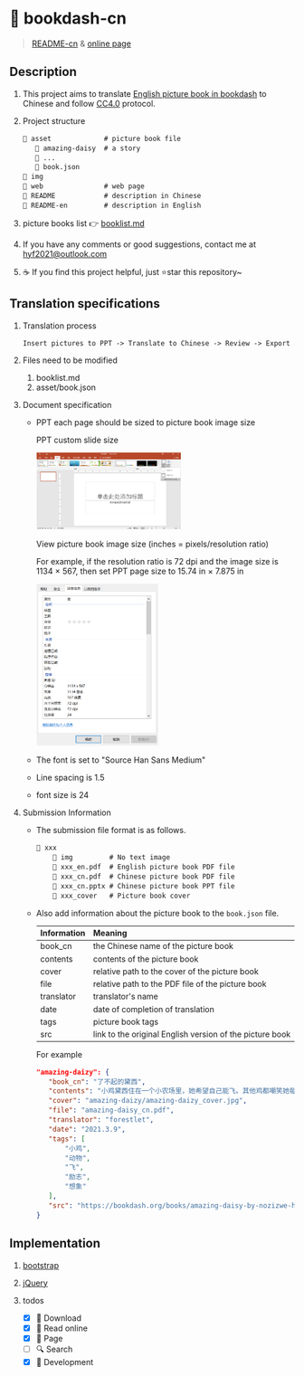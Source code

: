 # 🤲 bookdash-cn

> [README-cn](README.md) & [online page](https://forestlet.github.io/bookdash-cn)

## Description

1. This project aims to translate [English picture book in bookdash](https://bookdash.org/books/?languages=en) to Chinese and follow [CC4.0](https://creativecommons.org/licenses/by/4.0/) protocol.

2. Project structure

   ```txt
   📂 asset             # picture book file
      📂 amazing-daisy  # a story
      📂 ...
      📄 book.json
   📂 img
   📂 web               # web page
   📝 README            # description in Chinese
   📝 README-en         # description in English
   ```

3. picture books list 👉 [booklist.md](booklist.md)

4. If you have any comments or good suggestions, contact me at <hyf2021@outlook.com>

5. ☕ If you find this project helpful, just ⭐star this repository~

## Translation specifications

1. Translation process

   ```txt
   Insert pictures to PPT -> Translate to Chinese -> Review -> Export PDF -> Publish
   ```

2. Files need to be modified

   1. booklist.md
   2. asset/book.json

3. Document specification

   - PPT each page should be sized to picture book image size

     PPT custom slide size

      <img src="img/PPT-resize.png" alt="PPT Custom Slide Size" style="zoom: 25%;" />

     View picture book image size (inches = pixels/resolution ratio)

     For example, if the resolution ratio is 72 dpi and the image size is 1134 × 567, then set PPT page size to 15.74 in × 7.875 in

      <img src="img/picture-size.png" alt="book-size" style="zoom: 33%;" />

   - The font is set to "Source Han Sans Medium"

   - Line spacing is 1.5

   - font size is 24

4. Submission Information

   - The submission file format is as follows.

     ```txt
     📂 xxx
         📂 img         # No text image
         📄 xxx_en.pdf  # English picture book PDF file
         📄 xxx_cn.pdf  # Chinese picture book PDF file
         📃 xxx_cn.pptx # Chinese picture book PPT file
         📄 xxx_cover   # Picture book cover
     ```

   - Also add information about the picture book to the `book.json` file.

     | Information | Meaning                                                  |
     | ----------- | -------------------------------------------------------- |
     | book_cn     | the Chinese name of the picture book                     |
     | contents    | contents of the picture book                             |
     | cover       | relative path to the cover of the picture book           |
     | file        | relative path to the PDF file of the picture book        |
     | translator  | translator's name                                        |
     | date        | date of completion of translation                        |
     | tags        | picture book tags                                        |
     | src         | link to the original English version of the picture book |

     For example

     ```json
     "amazing-daizy": {
        "book_cn": "了不起的黛西",
        "contents": "小鸡黛西住在一个小农场里，她希望自己能飞。其他鸡都嘲笑她每天的飞行练习。但有一天，惊人的事情发生了……",
        "cover": "amazing-daizy/amazing-daizy_cover.jpg",
        "file": "amazing-daisy_cn.pdf",
        "translator": "forestlet",
        "date": "2021.3.9",
        "tags": [
            "小鸡",
            "动物",
            "飞",
            "励志",
            "想象"
        ],
        "src": "https://bookdash.org/books/amazing-daisy-by-nozizwe-herero-siya-masuku-and-leona-ingram/"
     }
     ```

## Implementation

1. [bootstrap](https://getbootstrap.com/)

2. [jQuery](https://jquery.com/)

3. todos

   - [x] 💾 Download
   - [x] 🤲 Read online
   - [x] 📖 Page
   - [ ] 🔍 Search
   - [x] 🚀 Development

